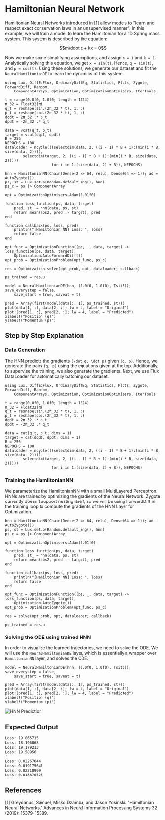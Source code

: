 # Hamiltonian Neural Network

Hamiltonian Neural Networks introduced in [1] allow models to "learn and respect exact conservation laws in an unsupervised manner". In this example, we will train a model to learn the Hamiltonian for a 1D Spring mass system. This system is described by the equation:

```math
m\ddot x + kx = 0
```

Now we make some simplifying assumptions, and assign ``m = 1`` and ``k = 1``. Analytically solving this equation, we get ``x = sin(t)``. Hence, ``q = sin(t)``, and ``p = cos(t)``. Using these solutions, we generate our dataset and fit the `NeuralHamiltonianDE` to learn the dynamics of this system.

```@example hamiltonian_cp
using Lux, DiffEqFlux, OrdinaryDiffEq, Statistics, Plots, Zygote, ForwardDiff, Random,
    ComponentArrays, Optimization, OptimizationOptimisers, IterTools

t = range(0.0f0, 1.0f0; length = 1024)
π_32 = Float32(π)
q_t = reshape(sin.(2π_32 * t), 1, :)
p_t = reshape(cos.(2π_32 * t), 1, :)
dqdt = 2π_32 .* p_t
dpdt = -2π_32 .* q_t

data = vcat(q_t, p_t)
target = vcat(dqdt, dpdt)
B = 256
NEPOCHS = 100
dataloader = ncycle(((selectdim(data, 2, ((i - 1) * B + 1):(min(i * B, size(data, 2)))),
        selectdim(target, 2, ((i - 1) * B + 1):(min(i * B, size(data, 2)))))
                     for i in 1:(size(data, 2) ÷ B)), NEPOCHS)

hnn = HamiltonianNN(Chain(Dense(2 => 64, relu), Dense(64 => 1)); ad = AutoZygote())
ps, st = Lux.setup(Random.default_rng(), hnn)
ps_c = ps |> ComponentArray

opt = OptimizationOptimisers.Adam(0.01f0)

function loss_function(ps, data, target)
    pred, st_ = hnn(data, ps, st)
    return mean(abs2, pred .- target), pred
end

function callback(ps, loss, pred)
    println("[Hamiltonian NN] Loss: ", loss)
    return false
end

opt_func = OptimizationFunction((ps, _, data, target) -> loss_function(ps, data, target),
    Optimization.AutoForwardDiff())
opt_prob = OptimizationProblem(opt_func, ps_c)

res = Optimization.solve(opt_prob, opt, dataloader; callback)

ps_trained = res.u

model = NeuralHamiltonianDE(hnn, (0.0f0, 1.0f0), Tsit5(); save_everystep = false,
    save_start = true, saveat = t)

pred = Array(first(model(data[:, 1], ps_trained, st)))
plot(data[1, :], data[2, :]; lw = 4, label = "Original")
plot!(pred[1, :], pred[2, :]; lw = 4, label = "Predicted")
xlabel!("Position (q)")
ylabel!("Momentum (p)")
```

## Step by Step Explanation

### Data Generation

The HNN predicts the gradients ``(\dot q, \dot p)`` given ``(q, p)``. Hence, we generate the pairs ``(q, p)`` using the equations given at the top. Additionally, to supervise the training, we also generate the gradients. Next, we use Flux DataLoader for automatically batching our dataset.

```@example hamiltonian
using Lux, DiffEqFlux, OrdinaryDiffEq, Statistics, Plots, Zygote, ForwardDiff, Random,
    ComponentArrays, Optimization, OptimizationOptimisers, IterTools

t = range(0.0f0, 1.0f0; length = 1024)
π_32 = Float32(π)
q_t = reshape(sin.(2π_32 * t), 1, :)
p_t = reshape(cos.(2π_32 * t), 1, :)
dqdt = 2π_32 .* p_t
dpdt = -2π_32 .* q_t

data = cat(q_t, p_t; dims = 1)
target = cat(dqdt, dpdt; dims = 1)
B = 256
NEPOCHS = 100
dataloader = ncycle(((selectdim(data, 2, ((i - 1) * B + 1):(min(i * B, size(data, 2)))),
        selectdim(target, 2, ((i - 1) * B + 1):(min(i * B, size(data, 2)))))
                     for i in 1:(size(data, 2) ÷ B)), NEPOCHS)
```

### Training the HamiltonianNN

We parameterize the HamiltonianNN with a small MultiLayered Perceptron. HNNs are trained by optimizing the gradients of the Neural Network. Zygote currently doesn't support nesting itself, so we will be using ForwardDiff in the training loop to compute the gradients of the HNN Layer for Optimization.

```@example hamiltonian
hnn = HamiltonianNN(Chain(Dense(2 => 64, relu), Dense(64 => 1)); ad - AutoZygote())
ps, st = Lux.setup(Random.default_rng(), hnn)
ps_c = ps |> ComponentArray

opt = OptimizationOptimisers.Adam(0.01f0)

function loss_function(ps, data, target)
    pred, st_ = hnn(data, ps, st)
    return mean(abs2, pred .- target), pred
end

function callback(ps, loss, pred)
    println("[Hamiltonian NN] Loss: ", loss)
    return false
end

opt_func = OptimizationFunction((ps, _, data, target) -> loss_function(ps, data, target),
    Optimization.AutoZygote())
opt_prob = OptimizationProblem(opt_func, ps_c)

res = solve(opt_prob, opt, dataloader; callback)

ps_trained = res.u
```

### Solving the ODE using trained HNN

In order to visualize the learned trajectories, we need to solve the ODE. We will use the `NeuralHamiltonianDE` layer, which is essentially a wrapper over `HamiltonianNN` layer, and solves the ODE.

```@example hamiltonian
model = NeuralHamiltonianDE(hnn, (0.0f0, 1.0f0), Tsit5(); save_everystep = false,
    save_start = true, saveat = t)

pred = Array(first(model(data[:, 1], ps_trained, st)))
plot(data[1, :], data[2, :]; lw = 4, label = "Original")
plot!(pred[1, :], pred[2, :]; lw = 4, label = "Predicted")
xlabel!("Position (q)")
ylabel!("Momentum (p)")
```

![HNN Prediction](https://user-images.githubusercontent.com/30564094/88309081-7cd76480-cd2b-11ea-981b-9cb86b153414.png)

## Expected Output

```txt
Loss: 19.865715
Loss: 18.196068
Loss: 19.179213
Loss: 19.58956
⋮
Loss: 0.02267044
Loss: 0.019175647
Loss: 0.02218909
Loss: 0.018870523
```

## References

[1] Greydanus, Samuel, Misko Dzamba, and Jason Yosinski. "Hamiltonian Neural Networks." Advances in Neural Information Processing Systems 32 (2019): 15379-15389.
